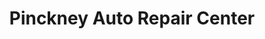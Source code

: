 ---
title: "Pinckney Auto Repair Center"
url: /pinckney/pinckney-auto-repair-center/
shop: Autowerkstatt
---